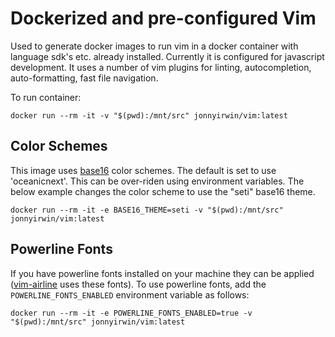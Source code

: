 # Dockerized and pre-configured Vim #

Used to generate docker images to run vim in a docker container with language sdk's etc. already installed.  Currently it is configured for javascript development.  It uses a number of vim plugins for linting, autocompletion, auto-formatting, fast file navigation.

To run container:

```
docker run --rm -it -v "$(pwd):/mnt/src" jonnyirwin/vim:latest
```

## Color Schemes ##
This image uses [base16](https://github.com/chriskempson/base16) color schemes.  The default is set to use 'oceanicnext'.  This can be over-riden using environment variables. The below example changes the color scheme to use the "seti" base16 theme.

```
docker run --rm -it -e BASE16_THEME=seti -v "$(pwd):/mnt/src" jonnyirwin/vim:latest
```

## Powerline Fonts ##
If you have powerline fonts installed on your machine they can be applied ([vim-airline](https://github.com/vim-airline/vim-airline) uses these fonts).  To use powerline fonts, add the `POWERLINE_FONTS_ENABLED` environment variable as follows:

```
docker run --rm -it -e POWERLINE_FONTS_ENABLED=true -v "$(pwd):/mnt/src" jonnyirwin/vim:latest
```
